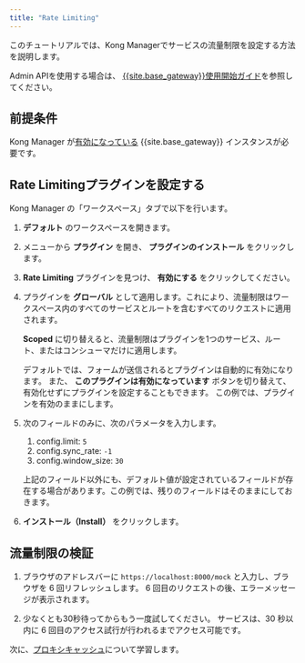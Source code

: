 ```yaml
---
title: "Rate Limiting"
---
```

このチュートリアルでは、Kong Managerでサービスの流量制限を設定する方法を説明します。

Admin APIを使用する場合は、 [{{site.base_gateway}}使用開始ガイド](/gateway/latest/get-started/rate-limiting/)を参照してください。

前提条件
----

Kong Manager が[有効になっている](/gateway/{{page.release}}/kong-manager/enable/) {{site.base_gateway}} インスタンスが必要です。

Rate Limitingプラグインを設定する
-----------------------

Kong Manager の「ワークスペース」タブで以下を行います。

1. **デフォルト** のワークスペースを開きます。

2. メニューから **プラグイン** を開き、 **プラグインのインストール** をクリックします。

3. **Rate Limiting** プラグインを見つけ、 **有効にする** をクリックしてください。

4. プラグインを **グローバル** として適用します。これにより、流量制限はワークスペース内のすべてのサービスとルートを含むすべてのリクエストに適用されます。

   **Scoped** に切り替えると、流量制限はプラグインを1つのサービス、ルート、またはコンシューマだけに適用します。

   デフォルトでは、フォームが送信されるとプラグインは自動的に有効になります。
   また、 **このプラグインは有効になっています** ボタンを切り替えて、有効化せずにプラグインを設定することもできます。
   この例では、プラグインを有効のままにします。
5. 次のフィールドのみに、次のパラメータを入力します。

   1. config.limit: `5`
   2. config.sync\_rate: `-1`
   3. config.window\_size: `30`

   上記のフィールド以外にも、デフォルト値が設定されているフィールドが存在する場合があります。この例では、残りのフィールドはそのままにしておきます。
6. **インストール（Install）** をクリックします。

流量制限の検証
-------

1. ブラウザのアドレスバーに `https://localhost:8000/mock` と入力し、ブラウザを 6 回リフレッシュします。
   6 回目のリクエストの後、エラーメッセージが表示されます。

2. 少なくとも30秒待ってからもう一度試してください。
   サービスは、30 秒以内に 6 回目のアクセス試行が行われるまでアクセス可能です。

次に、[プロキシキャッシュ](/gateway/{{page.release}}/kong-manager/get-started/proxy-caching/)について学習します。


